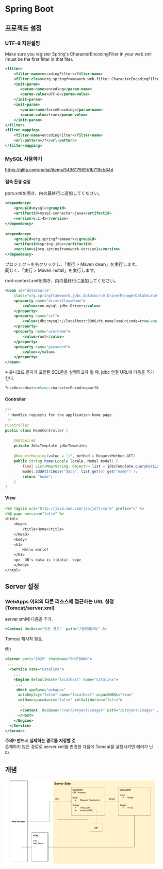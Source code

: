 # Spring Boot

## 프로젝트 설정
### UTF-8 지원설정
Make sure you register Spring's CharacterEncodingFilter in your web.xml (must be the first filter in that file).
```xml
<filter>  
    <filter-name>encodingFilter</filter-name>  
    <filter-class>org.springframework.web.filter.CharacterEncodingFilter</filter-class>  
    <init-param>  
       <param-name>encoding</param-name>  
       <param-value>UTF-8</param-value>  
    </init-param>  
    <init-param>  
       <param-name>forceEncoding</param-name>  
       <param-value>true</param-value>  
    </init-param>  
</filter>  
<filter-mapping>  
    <filter-name>encodingFilter</filter-name>  
    <url-pattern>/*</url-pattern>  
</filter-mapping> 
```

### MySQL 사용하기
https://qiita.com/neriai/items/549617569b1b719eb84d

#### 접속 환경 설정
pom.xmlを開き、内の最終行に追加してください。
```xml
<dependency>
    <groupId>mysql</groupId>
    <artifactId>mysql-connector-java</artifactId>
    <version>5.1.45</version>
</dependency>

<dependency>
    <groupId>org.springframework</groupId>
    <artifactId>spring-jdbc</artifactId>
    <version>${org.springframework-version}</version>
</dependency>
```

プロジェクトを右クリックし、「実行 > Maven clean」を実行します。<br />
同じく、「実行 > Maven install」を実行します。

root-context.xmlを開き、内の最終行に追加してください。
```xml
<bean id="dataSource"
    class="org.springframework.jdbc.datasource.DriverManagerDataSource">
    <property name="driverClassName">
        <value>com.mysql.jdbc.Driver</value>
    </property>
    <property name="url">
        <value>jdbc:mysql://localhost:3306/db_name?useUnicode=true&amp;characterEncoding=utf8</value>
    </property>
    <property name="username">
        <value>root</value>
    </property>
    <property name="password">
        <value></value>
    </property>
</bean>
```

※ 유니코드 문자가 포함된 SQL문을 실행하고자 할 때, jdbc 연결 URL에 다음을 추가한다.
```xml
?useUnicode=true&amp;characterEncoding=utf8
```

#### Controller
```java
/**
 * Handles requests for the application home page.
 */
@Controller
public class HomeController {

    @Autowired
    private JdbcTemplate jdbcTemplate;

    @RequestMapping(value = "/", method = RequestMethod.GET)
    public String home(Locale locale, Model model) {
        final List<Map<String, Object>> list = jdbcTemplate.queryForList("SELECT * FROM users");
        model.addAttribute("data", list.get(0).get("name") );
        return "home";
    }
}
```

#### View
```jsp
<%@ taglib uri="http://java.sun.com/jsp/jstl/core" prefix="c" %>
<%@ page session="false" %>
<html>
    <head>
        <title>Home</title>
    </head>
    <body>
    <h1>
        Hello world!  
    </h1>
    <p>  DB's data is ${data}. </p>
    </body>
</html>
```

## Server 설정
### WebApps 이외의 다른 리소스에 접근하는 URL 설정 (Tomcat/server.xml)
server.xml에 다음을 추가.
```xml
<Context docBase="원본 경로"  path="/맵핑할URL" />
```

Tomcat 재시작 필요.

例）
```xml
<Server port="8025" shutdown="SHUTDOWN">
 ...
  <Service name="Catalina">
    ...
    <Engine defaultHost="localhost" name="Catalina">
     ...
     <Host appBase="webapps"
      autoDeploy="false" name="localhost" unpackWARs="true"
      xmlNamespaceAware="false" xmlValidation="false">
      ...
       <Context  docBase="/var/project/images" path="/project/images" />
      </Host>
    </Engine>
  </Service>
</Server>
```

**주의!! 반드시 실제하는 경로를 지정할 것**<br/>
존재하지 않은 경로로 server.xml을 변경한 다음에 Tomcat을 실행시키면 에러가 난다.


## 개념
![Spring MVC](Spring_MVC.png)

